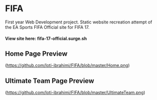 # FIFA
First year Web Development project. Static website recreation attempt of the EA Sports FIFA Official site for FIFA 17.
#### View site here: fifa-17-official.surge.sh

## Home Page Preview
(https://github.com/loti-ibrahimi/FIFA/blob/master/Home.png) 

## Ultimate Team Page Preview
(https://github.com/loti-ibrahimi/FIFA/blob/master/UltimateTeam.png) 
